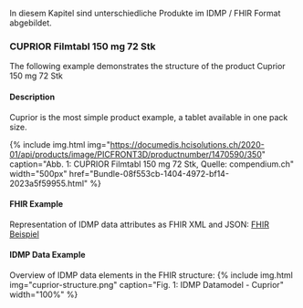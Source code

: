 In diesem Kapitel sind unterschiedliche Produkte im IDMP / FHIR Format abgebildet.

### CUPRIOR Filmtabl 150 mg 72 Stk
The following example demonstrates the structure of the product Cuprior 150 mg 72 Stk

#### Description
Cuprior is the most simple product example, a tablet available in one pack size. 

{% include img.html img="https://documedis.hcisolutions.ch/2020-01/api/products/image/PICFRONT3D/productnumber/1470590/350" caption="Abb. 1: CUPRIOR Filmtabl 150 mg 72 Stk, Quelle: compendium.ch" width="500px" href="Bundle-08f553cb-1404-4972-bf14-2023a5f59955.html" %}

#### FHIR Example
Representation of IDMP data attributes as FHIR XML and JSON:
[FHIR Beispiel](Bundle-08f553cb-1404-4972-bf14-2023a5f59955.html)

#### IDMP Data Example
Overview of IDMP data elements in the FHIR structure:
{% include img.html img="cuprior-structure.png" caption="Fig. 1: IDMP Datamodel - Cuprior" width="100%" %}